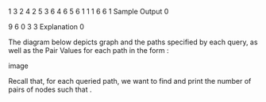 
1 3
2 4
2 5
3 6
4 6
5 6
1 1
1 6
6 1
Sample Output 0

9
6
0
3
3
Explanation 0

The diagram below depicts graph  and the  paths specified by each query, as well as the Pair Values for each path in the form :

image

Recall that, for each queried path, we want to find and print the number of  pairs of nodes such that .